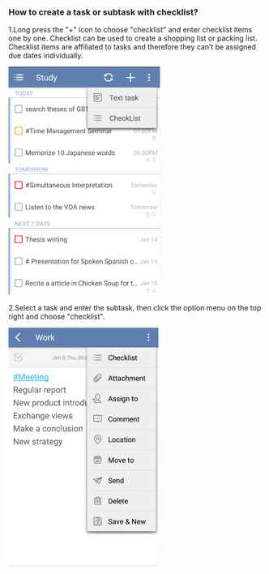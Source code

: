 ### How to create a task or subtask with checklist?
1.Long press the "+" icon to choose "checklist" and enter checklist items one by one. Checklist can be used to create a shopping list or packing list. Checklist items are affiliated to tasks and therefore they can’t be assigned due dates individually.

![](../images/image2.2.6W.png)

2.Select a task and enter the subtask, then click the option menu on the top right and choose "checklist".

![](../images/image2.2.6.2W.png)
